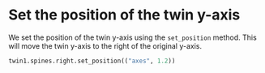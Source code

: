 # Set the position of the twin y-axis

We set the position of the twin y-axis using the `set_position` method. This will move the twin y-axis to the right of the original y-axis.

```python
twin1.spines.right.set_position(("axes", 1.2))
```
